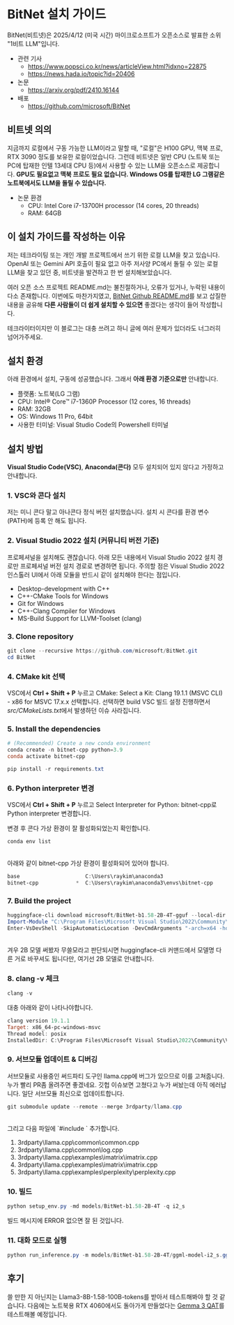 # BitNet 설치 가이드

BitNet(비트넷)은 2025/4/12 (미국 시간) 마이크로소프트가 오픈소스로 발표한 소위 "1비트 LLM"입니다.

* 관련 기사
    * https://www.popsci.co.kr/news/articleView.html?idxno=22875
    * https://news.hada.io/topic?id=20406
* 논문
    * https://arxiv.org/pdf/2410.16144
* 배포
    * https://github.com/microsoft/BitNet
  
## 비트넷 의의

지금까지 로컬에서 구동 가능한 LLM이라고 말할 때, "로컬"은 H100 GPU, 맥북 프로, RTX 3090 정도를 보유한 로컬이었습니다. 그런데 비트넷은 일반 CPU (노트북 또는 PC에 탑재한 인텔 13세대 CPU 등)에서 사용할 수 있는 LLM을 오픈소스로 제공합니다. **GPU도 필요없고 맥북 프로도 필요 없습니다. Windows OS를 탑재한 LG 그램같은 노트북에서도 LLM을 돌릴 수 있습니다.**

* 논문 환경
    * CPU: Intel Core i7-13700H processor (14 cores, 20 threads)
    * RAM: 64GB

## 이 설치 가이드를 작성하는 이유

저는 테크라이팅 또는 개인 개발 프로젝트에서 쓰기 위한 로컬 LLM을 찾고 있습니다. OpenAI 또는 Gemini API 호출이 필요 없고 아주 저사양 PC에서 돌릴 수 있는 로컬 LLM을 찾고 있던 중, 비트넷을 발견하고 한 번 설치해보았습니다.

여러 오픈 소스 프로젝트 README.md는 불친절하거나, 오류가 있거나, 누락된 내용이 다소 존재합니다. 이번에도 마찬가지였고, [BitNet Github README.md](https://github.com/microsoft/BitNet)를 보고 삽질한 내용을 공유해 **다른 사람들이 더 쉽게 설치할 수 있으면** 좋겠다는 생각이 들어 작성합니다.

테크라이터이지만 이 블로그는 대충 쓰려고 하니 글에 여러 문제가 있더라도 너그러히 넘어가주세요.

## 설치 환경

아래 환경에서 설치, 구동에 성공했습니다. 그래서 **아래 환경 기준으로만** 안내합니다.

* 플랫폼: 노트북(LG 그램)
* CPU: Intel® Core™ i7-1360P Processor (12 cores, 16 threads)
* RAM: 32GB
* OS: Windows 11 Pro, 64bit
* 사용한 터미널: Visual Studio Code의 Powershell 터미널

## 설치 방법

**Visual Studio Code(VSC)**, **Anaconda(콘다)** 모두 설치되어 있지 않다고 가정하고 안내합니다.

### 1. VSC와 콘다 설치

저는 미니 콘다 말고 아나콘다 정식 버전 설치했습니다. 설치 시 콘다를 환경 변수(PATH)에 등록 안 해도 됩니다.

### 2. Visual Studio 2022 설치 (커뮤니티 버전 기준)

프로페셔널을 설치해도 괜찮습니다. 아래 모든 내용에서 Visual Studio 2022 설치 경로만 프로페셔널 버전 설치 경로로 변경하면 됩니다. 주의할 점은 Visual Studio 2022 인스톨러 UI에서 아래 모듈을 반드시 같이 설치해야 한다는 점입니다.

* Desktop-development with C++
* C++-CMake Tools for Windows
* Git for Windows
* C++-Clang Compiler for Windows
* MS-Build Support for LLVM-Toolset (clang)

### 3. Clone repository

```powershell
git clone --recursive https://github.com/microsoft/BitNet.git
cd BitNet
```

### 4. CMake kit 선택

VSC에서 **Ctrl + Shift + P** 누르고 CMake: Select a Kit: Clang 19.1.1 (MSVC CLI) - x86 for MSVC 17.x.x 선택합니다. 선택하면 build VSC 빌드 설정 진행하면서 *src/CMakeLists.txt*에서 발생하던 이슈 사라집니다.

### 5. Install the dependencies

```powershell
# (Recommended) Create a new conda environment
conda create -n bitnet-cpp python=3.9
conda activate bitnet-cpp

pip install -r requirements.txt
```

### 6. Python interpreter 변경

VSC에서 **Ctrl + Shift + P** 누르고 Select Interpreter for Python: bitnet-cpp로 Python interpreter 변경합니다.

변경 후 콘다 가상 환경이 잘 활성화되었는지 확인합니다.

```powershell
conda env list
```
<br>
아래와 같이 bitnet-cpp 가상 환경이 활성화되어 있어야 합니다.

```powershell
base                     C:\Users\raykim\anaconda3
bitnet-cpp            *  C:\Users\raykim\anaconda3\envs\bitnet-cpp
```

### 7. Build the project

```powershell
huggingface-cli download microsoft/BitNet-b1.58-2B-4T-gguf --local-dir models/BitNet-b1.58-2B-4T
Import-Module "C:\Program Files\Microsoft Visual Studio\2022\Community\Common7\Tools\Microsoft.VisualStudio.DevShell.dll"
Enter-VsDevShell -SkipAutomaticLocation -DevCmdArguments "-arch=x64 -host_arch=x64"
```
<br>
겨우 2B 모델 써봤자 무쓸모라고 판단되시면 huggingface-cli 커맨드에서 모델명 다른 거로 바꾸셔도 됩니다만, 여기선 2B 모델로 안내합니다.

### 8. clang -v 체크

```powershell
clang -v
```

대충 아래와 같이 나타나야합니다. 

```powershell
clang version 19.1.1
Target: x86_64-pc-windows-msvc
Thread model: posix
InstalledDir: C:\Program Files\Microsoft Visual Studio\2022\Community\VC\Tools\Llvm\x64\bin
```

### 9. 서브모듈 업데이트 & 디버깅

서브모듈로 사용중인 써드파티 도구인 llama.cpp에 버그가 있으므로 이를 고쳐줍니다. 누가 빨리 PR좀 올려주면 좋겠네요. 깃헙 이슈보면 고쳤다고 누가 써놨는데 아직 에러납니다. 일단 서브모듈 최신으로 업데이트합니다.

```powershell
git submodule update --remote --merge 3rdparty/llama.cpp 
```
<br>
그리고 다음 파일에 `#include <chrono>` 추가합니다.

1. 3rdparty\llama.cpp\common\common.cpp
2. 3rdparty\llama.cpp\common\log.cpp
3. 3rdparty\llama.cpp\examples\imatrix\imatrix.cpp
4. 3rdparty\llama.cpp\examples\imatrix\imatrix.cpp
5. 3rdparty\llama.cpp\examples\perplexity\perplexity.cpp

### 10. 빌드

```powershell
python setup_env.py -md models/BitNet-b1.58-2B-4T -q i2_s
```

빌드 메시지에 ERROR 없으면 잘 된 것입니다.

### 11. 대화 모드로 실행 

```powershell
python run_inference.py -m models/BitNet-b1.58-2B-4T/ggml-model-i2_s.gguf -p "You are a helpful assistant" -cnv
```

## 후기

쓸 만한 지 아닌지는 Llama3-8B-1.58-100B-tokens를 받아서 테스트해봐야 할 것 같습니다. 다음에는 노트북용 RTX 4060에서도 돌아가게 만들었다는 [Gemma 3 QAT](https://developers.googleblog.com/en/gemma-3-quantized-aware-trained-state-of-the-art-ai-to-consumer-gpus/)를 테스트해볼 예정입니다.
